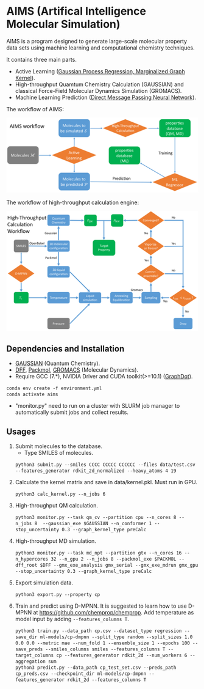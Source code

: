 # AIMS (Artifical Intelligence Molecular Simulation)
AIMS is a program designed to generate large-scale molecular property data sets using machine learning and computational chemistry techniques. 

It contains three main parts.
- Active Learning ([Gaussian Process Regression, Marginalized Graph Kernel](https://github.com/xiangyan93/Chem-Graph-Kernel-Machine)).
- High-throughput Quamtum Chemistry Calculation (GAUSSIAN) and classical Force-Field Molecular Dynamics Simulation (GROMACS).
- Machine Learning Prediction ([Direct Message Passing Neural Network](https://github.com/chemprop/chemprop)).

The workflow of AIMS:
<div align="center">
<p><img src="data/picture/AIMS.png" width="1000"/></p>
</div> 

The workflow of high-throughput calculation engine:
<div align="center">
<p><img src="data/picture/HTE.png" width="1000"/></p>
</div> 

## Dependencies and Installation
- [GAUSSIAN](https://gaussian.com/gaussian16/) (Quantum Chemistry).
- [DFF](http://www.acc-sh.com/), 
[Packmol](http://leandro.iqm.unicamp.br/m3g/packmol/home.shtml), 
[GROMACS](https://manual.gromacs.org/documentation/) (Molecular Dynamics).
- Require GCC (7.*), NVIDIA Driver and CUDA toolkit(>=10.1) ([GraphDot](https://gitlab.com/yhtang/GraphDot)).
 
```
conda env create -f environment.yml
conda activate aims
```
- "monitor.py" need to run on a cluster with SLURM job manager to automatically submit jobs and
collect results.

## Usages
1. Submit molecules to the database.
   - Type SMILES of molecules.
   ```
   python3 submit.py --smiles CCCC CCCCC CCCCCC --files data/test.csv --features_generator rdkit_2d_normalized --heavy_atoms 4 19
   ```
2. Calculate the kernel matrix and save in data/kernel.pkl. Must run in GPU.
   ```
   python3 calc_kernel.py --n_jobs 6
   ```
3. High-throughput QM calculation.
   ```
   python3 monitor.py --task qm_cv --partition cpu --n_cores 8 --n_jobs 8  --gaussian_exe $GAUSSIAN --n_conformer 1 --stop_uncertainty 0.3 --graph_kernel_type preCalc
   ```
4. High-throughput MD simulation.
   ```
   python3 monitor.py --task md_npt --partition gtx --n_cores 16 --n_hypercores 32 --n_gpu 2 --n_jobs 8 --packmol_exe $PACKMOL --dff_root $DFF --gmx_exe_analysis gmx_serial --gmx_exe_mdrun gmx_gpu --stop_uncertainty 0.3 --graph_kernel_type preCalc
   ```
5. Export simulation data.
   ```
   python3 export.py --property cp
   ```
6. Train and predict using D-MPNN.
   It is suggested to learn how to use D-MPNN at https://github.com/chemprop/chemprop. 
   Add temperature as model input by adding ```--features_columns T```.
   ```
   python3 train.py --data_path cp.csv --dataset_type regression --save_dir ml-models/cp-dmpnn --split_type random --split_sizes 1.0 0.0 0.0 --metric mae --num_fold 1 --ensemble_size 1 --epochs 100 --save_preds --smiles_columns smiles --features_columns T --target_columns cp --features_generator rdkit_2d --num_workers 6 --aggregation sum
   python3 predict.py --data_path cp_test_set.csv --preds_path cp_preds.csv --checkpoint_dir ml-models/cp-dmpnn --features_generator rdkit_2d --features_columns T
   ```
